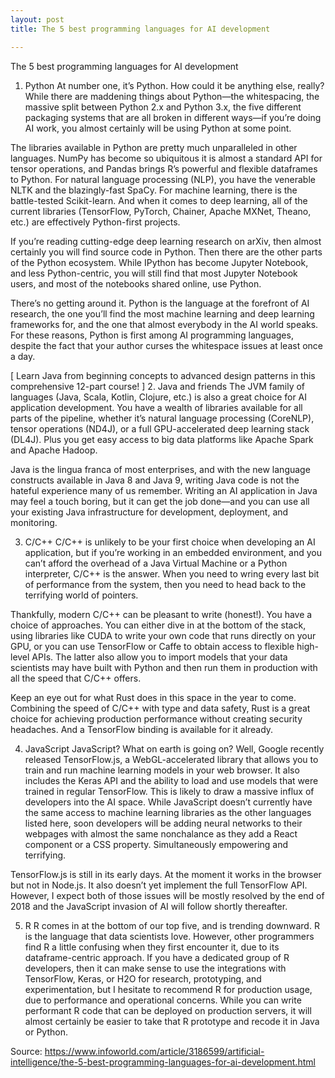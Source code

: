 ```yaml
---
layout: post
title: The 5 best programming languages for AI development

---
```

The 5 best programming languages for AI development

1. Python
At number one, it’s Python. How could it be anything else, really? While there are maddening things about Python—the whitespacing, the massive split between Python 2.x and Python 3.x, the five different packaging systems that are all broken in different ways—if you’re doing AI work, you almost certainly will be using Python at some point.

The libraries available in Python are pretty much unparalleled in other languages. NumPy has become so ubiquitous it is almost a standard API for tensor operations, and Pandas brings R’s powerful and flexible dataframes to Python. For natural language processing (NLP), you have the venerable NLTK and the blazingly-fast SpaCy. For machine learning, there is the battle-tested Scikit-learn. And when it comes to deep learning, all of the current libraries (TensorFlow, PyTorch, Chainer, Apache MXNet, Theano, etc.) are effectively Python-first projects.

If you’re reading cutting-edge deep learning research on arXiv, then almost certainly you will find source code in Python. Then there are the other parts of the Python ecosystem. While IPython has become Jupyter Notebook, and less Python-centric, you will still find that most Jupyter Notebook users, and most of the notebooks shared online, use Python.

There’s no getting around it. Python is the language at the forefront of AI research, the one you’ll find the most machine learning and deep learning frameworks for, and the one that almost everybody in the AI world speaks. For these reasons, Python is first among AI programming languages, despite the fact that your author curses the whitespace issues at least once a day.

[ Learn Java from beginning concepts to advanced design patterns in this comprehensive 12-part course! ]
2. Java and friends
The JVM family of languages (Java, Scala, Kotlin, Clojure, etc.) is also a great choice for AI application development. You have a wealth of libraries available for all parts of the pipeline, whether it’s natural language processing (CoreNLP), tensor operations (ND4J), or a full GPU-accelerated deep learning stack (DL4J). Plus you get easy access to big data platforms like Apache Spark and Apache Hadoop.

Java is the lingua franca of most enterprises, and with the new language constructs available in Java 8 and Java 9, writing Java code is not the hateful experience many of us remember. Writing an AI application in Java may feel a touch boring, but it can get the job done—and you can use all your existing Java infrastructure for development, deployment, and monitoring.

3. C/C++
C/C++ is unlikely to be your first choice when developing an AI application, but if you’re working in an embedded environment, and you can’t afford the overhead of a Java Virtual Machine or a Python interpreter, C/C++ is the answer. When you need to wring every last bit of performance from the system, then you need to head back to the terrifying world of pointers.

Thankfully, modern C/C++ can be pleasant to write (honest!). You have a choice of approaches. You can either dive in at the bottom of the stack, using libraries like CUDA to write your own code that runs directly on your GPU, or you can use TensorFlow or Caffe to obtain access to flexible high-level APIs. The latter also allow you to import models that your data scientists may have built with Python and then run them in production with all the speed that C/C++ offers.

Keep an eye out for what Rust does in this space in the year to come. Combining the speed of C/C++ with type and data safety, Rust is a great choice for achieving production performance without creating security headaches. And a TensorFlow binding is available for it already.

4. JavaScript
JavaScript? What on earth is going on? Well, Google recently released TensorFlow.js, a WebGL-accelerated library that allows you to train and run machine learning models in your web browser. It also includes the Keras API and the ability to load and use models that were trained in regular TensorFlow. This is likely to draw a massive influx of developers into the AI space. While JavaScript doesn’t currently have the same access to machine learning libraries as the other languages listed here, soon developers will be adding neural networks to their webpages with almost the same nonchalance as they add a React component or a CSS property. Simultaneously empowering and terrifying.

TensorFlow.js is still in its early days. At the moment it works in the browser but not in Node.js. It also doesn’t yet implement the full TensorFlow API. However, I expect both of those issues will be mostly resolved by the end of 2018 and the JavaScript invasion of AI will follow shortly thereafter.

5. R
R comes in at the bottom of our top five, and is trending downward. R is the language that data scientists love. However, other programmers find R a little confusing when they first encounter it, due to its dataframe-centric approach. If you have a dedicated group of R developers, then it can make sense to use the integrations with TensorFlow, Keras, or H2O for research, prototyping, and experimentation, but I hesitate to recommend R for production usage, due to performance and operational concerns. While you can write performant R code that can be deployed on production servers, it will almost certainly be easier to take that R prototype and recode it in Java or Python.

Source: https://www.infoworld.com/article/3186599/artificial-intelligence/the-5-best-programming-languages-for-ai-development.html
